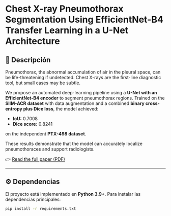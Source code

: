 # Chest X-ray Pneumothorax Segmentation Using EfficientNet-B4 Transfer Learning in a U-Net Architecture

## 📖 Descripción
Pneumothorax, the abnormal accumulation of air in the pleural space, can be life-threatening if undetected. Chest X-rays are the first-line diagnostic tool, but small cases may be subtle.  

We propose an automated deep-learning pipeline using a **U-Net with an EfficientNet-B4 encoder** to segment pneumothorax regions. Trained on the **SIIM-ACR dataset** with data augmentation and a combined **binary cross-entropy plus Dice loss**, the model achieved:

- **IoU:** 0.7008  
- **Dice score:** 0.8241  

on the independent **PTX-498 dataset**.  

These results demonstrate that the model can accurately localize pneumothoraces and support radiologists.  

👉 [Read the full paper (PDF)](link-to-your-paper.pdf)  

---

## ⚙️ Dependencias
El proyecto está implementado en **Python 3.9+**. Para instalar las dependencias principales:  

```bash
pip install -r requirements.txt
